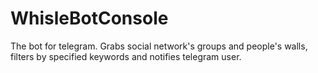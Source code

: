 # WhisleBotConsole

The bot for telegram. 
Grabs social network's groups and people's walls, filters by specified keywords and notifies telegram user.  
